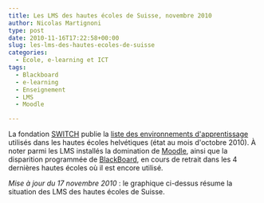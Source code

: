 ```yaml
---
title: Les LMS des hautes écoles de Suisse, novembre 2010
author: Nicolas Martignoni
type: post
date: 2010-11-16T17:22:58+00:00
slug: les-lms-des-hautes-ecoles-de-suisse
categories:
  - École, e-learning et ICT
tags:
  - Blackboard
  - e-learning
  - Enseignement
  - LMS
  - Moodle

---
```

La fondation [SWITCH][1] publie la [liste des environnements d'apprentissage][2] utilisés dans les hautes écoles helvétiques (état au mois d'octobre 2010). À noter parmi les LMS installés la domination de [Moodle][3], ainsi que la disparition programmée de [BlackBoard][4], en cours de retrait dans les 4 dernières hautes écoles où il est encore utilisé.

_Mise à jour du 17 novembre 2010_ : le graphique ci-dessus résume la situation des LMS des hautes écoles de Suisse.

 [1]: https://switch.ch/
 [2]: https://www.eduhub.ch/res/lms-installations/
 [3]: https://moodle.org/
 [4]: https://www.blackboard.com/

<!--more-->
